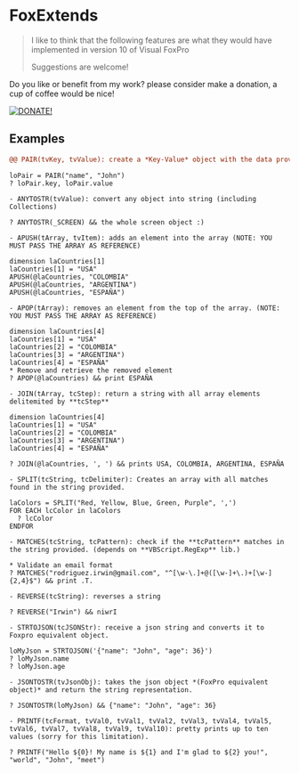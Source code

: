 FoxExtends
==========

> I like to think that the following features are what they would have implemented in version 10 of Visual FoxPro
>
> Suggestions are welcome!

Do you like or benefit from my work? please consider make a donation, a cup of coffee would be nice!

[![DONATE!](http://www.pngall.com/wp-content/uploads/2016/05/PayPal-Donate-Button-PNG-File-180x100.png)](https://www.paypal.com/donate/?hosted_button_id=LXQYXFP77AD2G) 

## Examples

```diff
@@ PAIR(tvKey, tvValue): create a *Key-Value* object with the data provided. @@
```

```xBase
loPair = PAIR("name", "John")
? loPair.key, loPair.value
```

`- ANYTOSTR(tvValue): convert any object into string (including Collections)`
```xBase
? ANYTOSTR(_SCREEN) && the whole screen object :)
```

`- APUSH(tArray, tvItem): adds an element into the array (NOTE: YOU MUST PASS THE ARRAY AS REFERENCE)`
```xBase
dimension laCountries[1]
laCountries[1] = "USA"
APUSH(@laCountries, "COLOMBIA"
APUSH(@laCountries, "ARGENTINA")
APUSH(@laCountries, "ESPAÑA")
```

`- APOP(tArray): removes an element from the top of the array. (NOTE: YOU MUST PASS THE ARRAY AS REFERENCE)`
```xBase
dimension laCountries[4]
laCountries[1] = "USA"
laCountries[2] = "COLOMBIA"
laCountries[3] = "ARGENTINA")
laCountries[4] = "ESPAÑA"
* Remove and retrieve the removed element
? APOP(@laCountries) && print ESPAÑA
```

`- JOIN(tArray, tcStep): return a string with all array elements delitemited by **tcStep**`
```xBase
dimension laCountries[4]
laCountries[1] = "USA"
laCountries[2] = "COLOMBIA"
laCountries[3] = "ARGENTINA")
laCountries[4] = "ESPAÑA"

? JOIN(@laCountries, ', ') && prints USA, COLOMBIA, ARGENTINA, ESPAÑA
```

`- SPLIT(tcString, tcDelimiter): Creates an array with all matches found in the string provided.`
```xBase
laColors = SPLIT("Red, Yellow, Blue, Green, Purple", ',')
FOR EACH lcColor in laColors
  ? lcColor
ENDFOR
```

`- MATCHES(tcString, tcPattern): check if the **tcPattern** matches in the string provided. (depends on **VBScript.RegExp** lib.)`
```xBase
* Validate an email format
? MATCHES("rodriguez.irwin@gmail.com", "^[\w-\.]+@([\w-]+\.)+[\w-]{2,4}$") && print .T.
```

`- REVERSE(tcString): reverses a string`
```xBase
? REVERSE("Irwin") && niwrI
```

`- STRTOJSON(tcJSONStr): receive a json string and converts it to Foxpro equivalent object.`
```xBase
loMyJson = STRTOJSON('{"name": "John", "age": 36}')
? loMyJson.name
? loMyJson.age
```

`- JSONTOSTR(tvJsonObj): takes the json object *(FoxPro equivalent object)* and return the string representation.`
```xBase
? JSONTOSTR(loMyJson) && {"name": "John", "age": 36}
```

`- PRINTF(tcFormat, tvVal0, tvVal1, tvVal2, tvVal3, tvVal4, tvVal5, tvVal6, tvVal7, tvVal8, tvVal9, tvVal10): pretty prints up to ten values (sorry for this limitation).`
```xBase
? PRINTF("Hello ${0}! My name is ${1} and I'm glad to ${2} you!", "world", "John", "meet")
```

